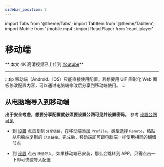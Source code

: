 ```yaml
---
sidebar_position: 2
---
```


import Tabs from '@theme/Tabs';
import TabItem from '@theme/TabItem';
import Mobile from './mobile.mp4';
import ReactPlayer from 'react-player'

# 移动端

** 本文 4K 高清视频已上传到 [Youtube](https://www.youtube.com/watch?v=J4IFKoUUGWM&t=5s)**

<ReactPlayer controls url={Mobile}  width="100%" height="100%" />

---

:::tip
移动端（Android、IOS）只能直接使用配置，若想要用 UIF 图形化 Web 面板修改配置内容，可以通过电脑端修改后分享到移动端使用。
:::

## 从电脑端导入到移动端

**出于安全考虑，想要分享配置就必须要设置公网可见并设置密码。** 参考 [设置公网可见](../setting.md)

- 到 [设置](https://ui4freedom.org/#/settings/uif) 点击复制 `分享链接`，在移动端添加 `Profile`，类型选择 `Remote`，粘贴从电脑端复制的 `分享链接`。完成后，移动端即可跟电脑端一样使用相同的翻墙节点

- 到 [设置](https://ui4freedom.org/#/settings/uif) 点击 `快速导入`，如果移动端已安装，那么会跳转到 APP，只需点击一下即可快速导入配置
